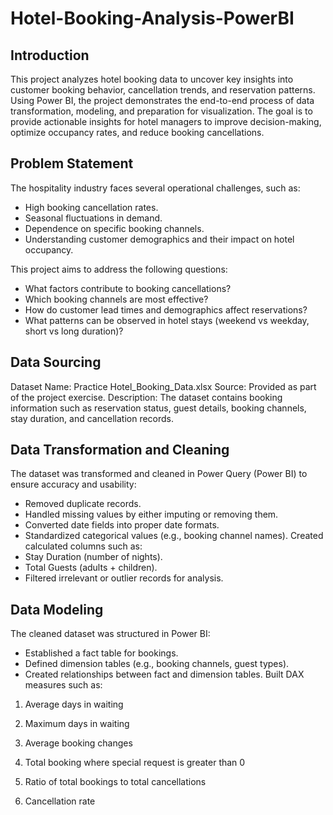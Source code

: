 # Hotel-Booking-Analysis-PowerBI
## Introduction
This project analyzes hotel booking data to uncover key insights into customer booking behavior, cancellation trends, and reservation patterns. Using Power BI, the project demonstrates the end-to-end process of data transformation, modeling, and preparation for visualization. The goal is to provide actionable insights for hotel managers to improve decision-making, optimize occupancy rates, and reduce booking cancellations.
## Problem Statement
The hospitality industry faces several operational challenges, such as:
- High booking cancellation rates.
- Seasonal fluctuations in demand.
- Dependence on specific booking channels.
- Understanding customer demographics and their impact on hotel occupancy.

This project aims to address the following questions:
- What factors contribute to booking cancellations?
- Which booking channels are most effective?
- How do customer lead times and demographics affect reservations?
- What patterns can be observed in hotel stays (weekend vs weekday, short vs long duration)?
## Data Sourcing
Dataset Name: Practice Hotel_Booking_Data.xlsx
Source: Provided as part of the project exercise.
Description: The dataset contains booking information such as reservation status, guest details, booking channels, stay duration, and cancellation records.
## Data Transformation and Cleaning
The dataset was transformed and cleaned in Power Query (Power BI) to ensure accuracy and usability:
- Removed duplicate records.
- Handled missing values by either imputing or removing them.
- Converted date fields into proper date formats.
- Standardized categorical values (e.g., booking channel names).
Created calculated columns such as:
- Stay Duration (number of nights).
- Total Guests (adults + children).
- Filtered irrelevant or outlier records for analysis.
## Data Modeling
The cleaned dataset was structured in Power BI:
- Established a fact table for bookings.
- Defined dimension tables (e.g., booking channels, guest types).
- Created relationships between fact and dimension tables.
Built DAX measures such as:
1. Average days in waiting 
2. Maximum days in waiting
3. Average booking changes 
4. Total booking where special request is greater than 0
5. Ratio of total bookings to total cancellations

6. Cancellation rate

